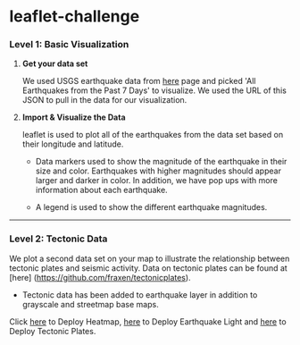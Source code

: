 # leaflet-challenge

### Level 1: Basic Visualization

1. **Get your data set**

   We used USGS earthquake data from [here](http://earthquake.usgs.gov/earthquakes/feed/v1.0/geojson.php) page and picked 'All Earthquakes from the Past 7 Days' to visualize. We used the URL of this JSON to pull in the data for our visualization.

2. **Import & Visualize the Data**

   leaflet is used to plot all of the earthquakes from the data set based on their longitude and latitude. 

   * Data markers used to show the magnitude of the earthquake in their size and color. Earthquakes with higher magnitudes should appear larger and darker in color. In addition, we have pop ups with more information about each earthquake. 

   * A legend is used to show the different earthquake magnitudes.

- - -

### Level 2: Tectonic Data

We plot a second data set on your map to illustrate the relationship between tectonic plates and seismic activity. Data on tectonic plates can be found at [here] (https://github.com/fraxen/tectonicplates).

* Tectonic data has been added to earthquake layer in addition to grayscale and streetmap base maps. 

Click [here](https://maryamlaine.github.io/Earthquake-Visualizations-with-Leaflet/Heatmap/index.html) to Deploy Heatmap, 
[here](https://maryamlaine.github.io/Earthquake-Visualizations-with-Leaflet/Leaflet-Step-1/index.html) to Deploy Earthquake Light and 
[here](https://maryamlaine.github.io/Earthquake-Visualizations-with-Leaflet/Leaflet-Step-2/index.html) to Deploy Tectonic Plates.
